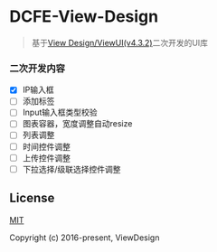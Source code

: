 # DCFE-View-Design

> 基于[View Design/ViewUI(v4.3.2)](https://github.com/view-design/ViewUI)二次开发的UI库

### 二次开发内容

- [x] IP输入框
- [ ] 添加标签
- [ ] Input输入框类型校验
- [ ] 图表容器，宽度调整自动resize
- [ ] 列表调整
- [ ] 时间控件调整
- [ ] 上传控件调整
- [ ] 下拉选择/级联选择控件调整

## License
[MIT](http://opensource.org/licenses/MIT)

Copyright (c) 2016-present, ViewDesign

